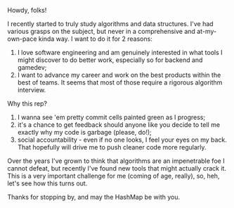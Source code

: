 Howdy, folks!

I recently started to truly study algorithms and data structures. I've had various grasps on the subject, but 
never in a comprehensive and at-my-own-pace kinda way. I want to do it for 2 reasons:
1. I love software engineering and am genuinely interested in what tools I might discover to do better work, especially so for backend and gamedev;
2. I want to advance my career and work on the best products within the best of teams. It seems that most of those require a rigorous algorithm interview.

Why this rep?
1. I wanna see 'em pretty commit cells painted green as I progress;
2. it's a chance to get feedback should anyone like you decide to tell me exactly why my code is garbage (please, do!); 
3. social accountability - even if no one looks, I feel your eyes on my back. That hopefully will drive me to push cleaner code more regularly.

Over the years I've grown to think that algorithms are an impenetrable foe I cannot defeat, but recently I've found new tools that might
actually crack it. This is a very important challenge for me (coming of age, really), so, heh, let's see how this turns out.

Thanks for stopping by, and may the HashMap be with you.
